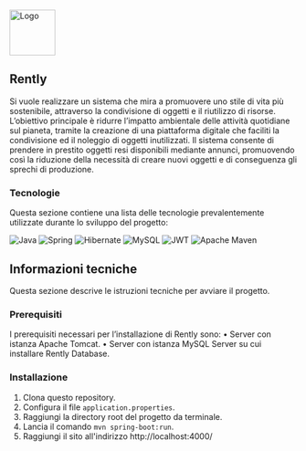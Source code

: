 <a name="readme-top"></a>


<!-- PROJECT LOGO -->
<br />
<div>
  <a href="[https://github.com/othneildrew/Best-README-Template](https://github.com/rently-unisa)">
    <img src="https://blogger.googleusercontent.com/img/a/AVvXsEguIy57wfxwoIAjR_s3eVoc41osXimcFk6ODIyOtLox1acLPtKvHdC33RnoYdI3ksKht_I-Vz0cSwj1WDDyKIV5-U96ndYPzuv_VEeXzGfWu-xHuJ0kynrhVJJcgvuQFfYcwaIfFa8Sau6-ym3oE1f-5wNbfKSPPINtLPKA_s0qT88aCCySWdb9ulOkOewt" alt="Logo" width="80" height="80">
  </a>






<!-- ABOUT THE PROJECT -->
## Rently

<p>Si vuole realizzare un sistema che mira a promuovere uno stile di vita più sostenibile, attraverso la condivisione di oggetti e il riutilizzo di risorse.
L’obiettivo principale è ridurre l’impatto ambientale delle attività quotidiane sul pianeta, tramite la creazione di una piattaforma digitale che faciliti la condivisione ed il noleggio di oggetti inutilizzati.
Il sistema consente di prendere in prestito oggetti resi disponibili mediante annunci, promuovendo così la riduzione della necessità di creare nuovi oggetti e di conseguenza gli sprechi di produzione.</p>

### Tecnologie

Questa sezione contiene una lista delle tecnologie prevalentemente utilizzate durante lo sviluppo del progetto:

![Java](https://img.shields.io/badge/java-%23ED8B00.svg?style=for-the-badge&logo=openjdk&logoColor=white)
![Spring](https://img.shields.io/badge/spring-%236DB33F.svg?style=for-the-badge&logo=spring&logoColor=white)
![Hibernate](https://img.shields.io/badge/Hibernate-59666C?style=for-the-badge&logo=Hibernate&logoColor=white)
![MySQL](https://img.shields.io/badge/mysql-%2300f.svg?style=for-the-badge&logo=mysql&logoColor=white)
![JWT](https://img.shields.io/badge/JWT-black?style=for-the-badge&logo=JSON%20web%20tokens)
![Apache Maven](https://img.shields.io/badge/Apache%20Maven-C71A36?style=for-the-badge&logo=Apache%20Maven&logoColor=white)



<!-- GETTING STARTED -->
## Informazioni tecniche

Questa sezione descrive le istruzioni tecniche per avviare il progetto.

### Prerequisiti

I prerequisiti necessari per l’installazione di Rently sono:
• Server con istanza Apache Tomcat.
• Server con istanza MySQL Server su cui installare Rently Database.

### Installazione

1. Clona questo repository.
2. Configura il file ``` application.properties ```.
3. Raggiungi la directory root del progetto da terminale.
4. Lancia il comando ``` mvn spring-boot:run ```.
5. Raggiungi il sito all'indirizzo http://localhost:4000/


<!-- MARKDOWN LINKS & IMAGES -->
<!-- https://www.markdownguide.org/basic-syntax/#reference-style-links -->
[contributors-shield]: https://img.shields.io/github/contributors/othneildrew/Best-README-Template.svg?style=for-the-badge
[contributors-url]: https://github.com/rently-unisa/back-end/graphs/contributors

[Bootstrap-url]: https://getbootstrap.com
[JQuery.com]: https://img.shields.io/badge/jQuery-0769AD?style=for-the-badge&logo=jquery&logoColor=white
[JQuery-url]: https://jquery.com 
[Java-.com]: https://java.com 
[Java-url]: https://java.com 
